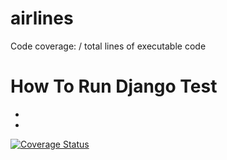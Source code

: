 # airlines
Code coverage: / total lines of executable code

# How To Run Django Test
*
*

<a href='https://coveralls.io/github/nkessilfie/airlines?branch=master'><img src='https://coveralls.io/repos/github/nkessilfie/airlines/badge.svg?branch=master' alt='Coverage Status' /></a>
